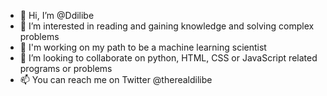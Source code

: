- 👋 Hi, I’m @Ddilibe
- 👀 I’m interested in reading and gaining knowledge and solving complex problems
- 🌱 I'm working on my path to be a machine learning scientist
- 💞️ I’m looking to collaborate on python, HTML, CSS or JavaScript related programs or problems
- 📫 You can reach me on Twitter @therealdilibe

<!---
Ddilibe/Ddilibe is a ✨ special ✨ repository because its `README.md` (this file) appears on your GitHub profile.
You can click the Preview link to take a look at your changes.
--->
